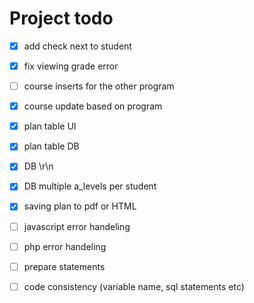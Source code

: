 Project todo
===============


- [x] add check next to student
- [x] fix viewing grade error




- [ ] course inserts for the other program
- [x] course update based on program


- [x] plan table UI
- [x] plan table DB


- [x] DB \r\n 
- [x] DB multiple a_levels per student

- [x] saving plan to pdf or HTML 


- [ ] javascript error handeling
- [ ] php error handeling


- [ ] prepare statements


- [ ] code consistency (variable name, sql statements etc) 
